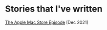 # Stories that I've written

[The Apple Mac Store Episode](pages/TheAppleMacStoreEpisode.md) [Dec 2021]
